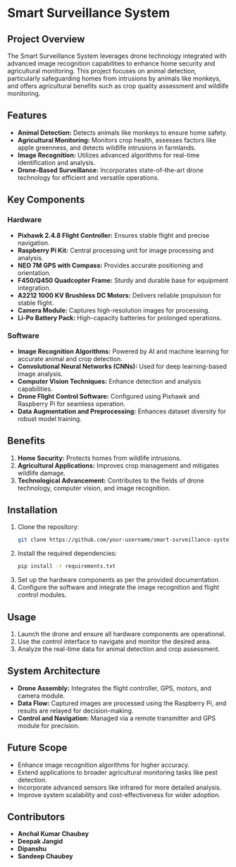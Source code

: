 # Smart Surveillance System

## Project Overview

The Smart Surveillance System leverages drone technology integrated with advanced image recognition capabilities to enhance home security and agricultural monitoring. This project focuses on animal detection, particularly safeguarding homes from intrusions by animals like monkeys, and offers agricultural benefits such as crop quality assessment and wildlife monitoring.

## Features

- **Animal Detection:** Detects animals like monkeys to ensure home safety.
- **Agricultural Monitoring:** Monitors crop health, assesses factors like apple greenness, and detects wildlife intrusions in farmlands.
- **Image Recognition:** Utilizes advanced algorithms for real-time identification and analysis.
- **Drone-Based Surveillance:** Incorporates state-of-the-art drone technology for efficient and versatile operations.

## Key Components

### Hardware
- **Pixhawk 2.4.8 Flight Controller:** Ensures stable flight and precise navigation.
- **Raspberry Pi Kit:** Central processing unit for image processing and analysis.
- **NEO 7M GPS with Compass:** Provides accurate positioning and orientation.
- **F450/Q450 Quadcopter Frame:** Sturdy and durable base for equipment integration.
- **A2212 1000 KV Brushless DC Motors:** Delivers reliable propulsion for stable flight.
- **Camera Module:** Captures high-resolution images for processing.
- **Li-Po Battery Pack:** High-capacity batteries for prolonged operations.

### Software
- **Image Recognition Algorithms:** Powered by AI and machine learning for accurate animal and crop detection.
- **Convolutional Neural Networks (CNNs):** Used for deep learning-based image analysis.
- **Computer Vision Techniques:** Enhance detection and analysis capabilities.
- **Drone Flight Control Software:** Configured using Pixhawk and Raspberry Pi for seamless operation.
- **Data Augmentation and Preprocessing:** Enhances dataset diversity for robust model training.

## Benefits

1. **Home Security:** Protects homes from wildlife intrusions.
2. **Agricultural Applications:** Improves crop management and mitigates wildlife damage.
3. **Technological Advancement:** Contributes to the fields of drone technology, computer vision, and image recognition.

## Installation

1. Clone the repository:
   ```bash
   git clone https://github.com/your-username/smart-surveillance-system.git
   ```
2. Install the required dependencies:
   ```bash
   pip install -r requirements.txt
   ```
3. Set up the hardware components as per the provided documentation.
4. Configure the software and integrate the image recognition and flight control modules.

## Usage

1. Launch the drone and ensure all hardware components are operational.
2. Use the control interface to navigate and monitor the desired area.
3. Analyze the real-time data for animal detection and crop assessment.

## System Architecture

- **Drone Assembly:** Integrates the flight controller, GPS, motors, and camera module.
- **Data Flow:** Captured images are processed using the Raspberry Pi, and results are relayed for decision-making.
- **Control and Navigation:** Managed via a remote transmitter and GPS module for precision.

## Future Scope

- Enhance image recognition algorithms for higher accuracy.
- Extend applications to broader agricultural monitoring tasks like pest detection.
- Incorporate advanced sensors like infrared for more detailed analysis.
- Improve system scalability and cost-effectiveness for wider adoption.

## Contributors

- **Anchal Kumar Chaubey**
- **Deepak Jangid**
- **Dipanshu**
- **Sandeep Chaubey**


